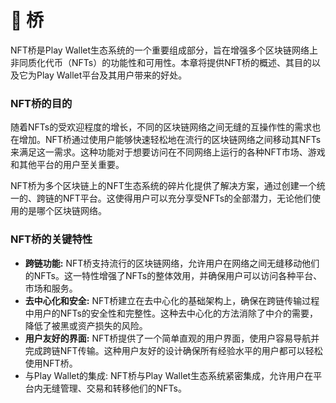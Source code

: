 # 🌉 桥

NFT桥是Play Wallet生态系统的一个重要组成部分，旨在增强多个区块链网络上非同质化代币（NFTs）的功能性和可用性。本章将提供NFT桥的概述、其目的以及它为Play Wallet平台及其用户带来的好处。

### NFT桥的目的

随着NFTs的受欢迎程度的增长，不同的区块链网络之间无缝的互操作性的需求也在增加。NFT桥通过使用户能够快速轻松地在流行的区块链网络之间移动其NFTs来满足这一需求。这种功能对于想要访问在不同网络上运行的各种NFT市场、游戏和其他平台的用户至关重要。

NFT桥为多个区块链上的NFT生态系统的碎片化提供了解决方案，通过创建一个统一的、跨链的NFT平台。这使得用户可以充分享受NFTs的全部潜力，无论他们使用的是哪个区块链网络。

### NFT桥的关键特性

* **跨链功能:** NFT桥支持流行的区块链网络，允许用户在网络之间无缝移动他们的NFTs。这一特性增强了NFTs的整体效用，并确保用户可以访问各种平台、市场和服务。
* **去中心化和安全:** NFT桥建立在去中心化的基础架构上，确保在跨链传输过程中用户的NFTs的安全性和完整性。这种去中心化的方法消除了中介的需要，降低了被黑或资产损失的风险。
* **用户友好的界面:** NFT桥提供了一个简单直观的用户界面，使用户容易导航并完成跨链NFT传输。这种用户友好的设计确保所有经验水平的用户都可以轻松使用NFT桥。
* 与Play Wallet的集成: NFT桥与Play Wallet生态系统紧密集成，允许用户在平台内无缝管理、交易和转移他们的NFTs。

